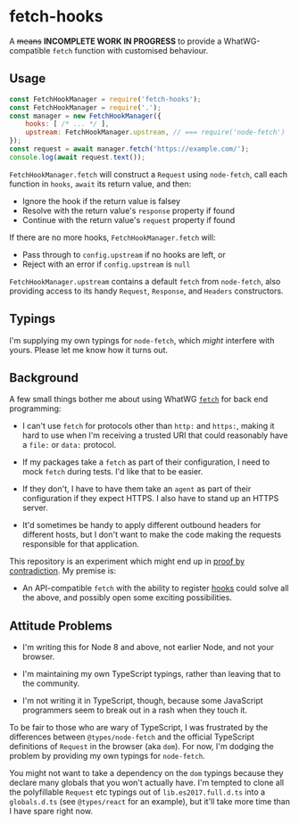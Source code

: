 # fetch-hooks

A ~~means~~ **INCOMPLETE WORK IN PROGRESS** to provide a WhatWG-compatible `fetch` function with customised behaviour.

## Usage

```js
const FetchHookManager = require('fetch-hooks');
const FetchHookManager = require('.');
const manager = new FetchHookManager({
    hooks: [ /* ... */ ],
    upstream: FetchHookManager.upstream, // === require('node-fetch')
});
const request = await manager.fetch('https://example.com/');
console.log(await request.text());
```

`FetchHookManager.fetch` will construct a `Request` using `node-fetch`, call each function in `hooks`, `await` its return value, and then:

* Ignore the hook if the return value is falsey
* Resolve with the return value's `response` property if found
* Continue with the return value's `request` property if found

If there are no more hooks, `FetchHookManager.fetch` will:

* Pass through to `config.upstream` if no hooks are left, or
* Reject with an error if `config.upstream` is `null`

`FetchHookManager.upstream` contains a default `fetch` from `node-fetch`, also providing access to its handy `Request`, `Response`, and `Headers` constructors.

## Typings

I'm supplying my own typings for `node-fetch`, which _might_ interfere with yours. Please let me know how it turns out.

## Background

A few small things bother me about using WhatWG [`fetch`][WHATWGF] for back end programming:

* I can't use `fetch` for protocols other than `http:` and `https:`, making it hard to use when I'm receiving a trusted URI that could reasonably have a `file:` or `data:` protocol.

* If my packages take a `fetch` as part of their configuration, I need to mock `fetch` during tests. I'd like that to be easier.

* If they don't, I have to have them take an `agent` as part of their configuration if they expect HTTPS. I also have to stand up an HTTPS server.

* It'd sometimes be handy to apply different outbound headers for different hosts, but I don't want to make the code making the requests responsible for that application.

This repository is an experiment which might end up in [proof by contradiction][WPBC]. My premise is:

* An API-compatible `fetch` with the ability to register [hooks][WH] could solve all the above, and possibly open some exciting possibilities.

[WHATWGF]: https://github.github.io/fetch/
[WPBC]: https://en.wikipedia.org/wiki/Proof_by_contradiction
[WH]: https://en.wikipedia.org/wiki/Hooking

## Attitude Problems

* I'm writing this for Node 8 and above, not earlier Node, and not your browser.

* I'm maintaining my own TypeScript typings, rather than leaving that to the community.

* I'm not writing it in TypeScript, though, because some JavaScript programmers seem to break out in a rash when they touch it.

To be fair to those who are wary of TypeScript, I was frustrated by the differences between `@types/node-fetch` and the official TypeScript definitions of `Request` in the browser (aka `dom`). For now, I'm dodging the problem by providing my own typings for `node-fetch`.

You might not want to take a dependency on the `dom` typings because they declare many globals that you won't actually have. I'm tempted to clone all the polyfillable `Request` etc typings out of `lib.es2017.full.d.ts` into a `globals.d.ts` (see `@types/react` for an example), but it'll take more time than I have spare right now.

